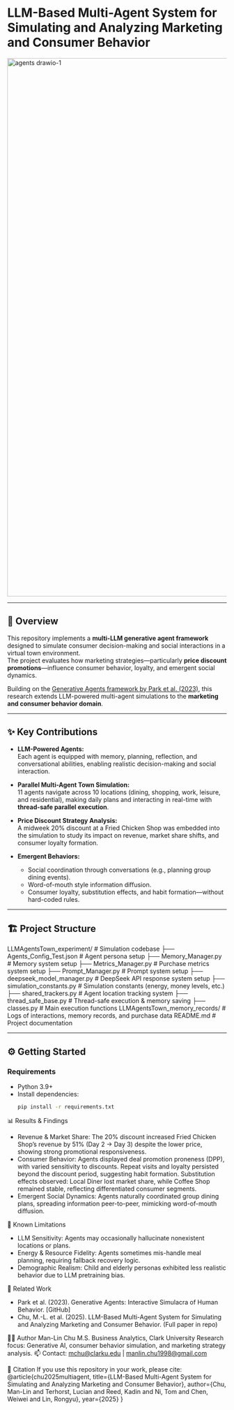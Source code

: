 # LLM-Based Multi-Agent System for Simulating and Analyzing Marketing and Consumer Behavior
<img width="2275" height="1234" alt="agents drawio-1" src="https://github.com/user-attachments/assets/9786d838-7e82-4c94-9707-b84a86e62995" />

---

## 📖 Overview  
This repository implements a **multi-LLM generative agent framework** designed to simulate consumer decision-making and social interactions in a virtual town environment.  
The project evaluates how marketing strategies—particularly **price discount promotions**—influence consumer behavior, loyalty, and emergent social dynamics.  

Building on the [Generative Agents framework by Park et al. (2023)](https://github.com/joonspk-research/generative_agents), this research extends LLM-powered multi-agent simulations to the **marketing and consumer behavior domain**.  

---

## ✨ Key Contributions  
- **LLM-Powered Agents:**  
  Each agent is equipped with memory, planning, reflection, and conversational abilities, enabling realistic decision-making and social interaction.  

- **Parallel Multi-Agent Town Simulation:**  
  11 agents navigate across 10 locations (dining, shopping, work, leisure, and residential), making daily plans and interacting in real-time with **thread-safe parallel execution**.  

- **Price Discount Strategy Analysis:**  
  A midweek 20% discount at a Fried Chicken Shop was embedded into the simulation to study its impact on revenue, market share shifts, and consumer loyalty formation.  

- **Emergent Behaviors:**  
  - Social coordination through conversations (e.g., planning group dining events).  
  - Word-of-mouth style information diffusion.  
  - Consumer loyalty, substitution effects, and habit formation—without hard-coded rules.  

--- 
## 🏗️ Project Structure  
LLMAgentsTown_experiment/ # Simulation codebase
├── Agents_Config_Test.json # Agent persona setup
├── Memory_Manager.py # Memory system setup
├── Metrics_Manager.py # Purchase metrics system setup
├── Prompt_Manager.py # Prompt system setup
├── deepseek_model_manager.py # DeepSeek API response system setup
├── simulation_constants.py # Simulation constants (energy, money levels, etc.)
├── shared_trackers.py # Agent location tracking system
├── thread_safe_base.py # Thread-safe execution & memory saving
├── classes.py # Main execution functions
LLMAgentsTown_memory_records/ # Logs of interactions, memory records, and purchase data
README.md # Project documentation

---

## ⚙️ Getting Started  

### Requirements  
- Python 3.9+  
- Install dependencies:  
  ```bash
  pip install -r requirements.txt


📊 Results & Findings
- Revenue & Market Share:
The 20% discount increased Fried Chicken Shop’s revenue by 51% (Day 2 → Day 3) despite the lower price, showing strong promotional responsiveness.
- Consumer Behavior:
Agents displayed deal promotion proneness (DPP), with varied sensitivity to discounts.
Repeat visits and loyalty persisted beyond the discount period, suggesting habit formation.
Substitution effects observed: Local Diner lost market share, while Coffee Shop remained stable, reflecting differentiated consumer segments.
- Emergent Social Dynamics:
Agents naturally coordinated group dining plans, spreading information peer-to-peer, mimicking word-of-mouth diffusion.

📌 Known Limitations
- LLM Sensitivity: Agents may occasionally hallucinate nonexistent locations or plans.
- Energy & Resource Fidelity: Agents sometimes mis-handle meal planning, requiring fallback recovery logic.
- Demographic Realism: Child and elderly personas exhibited less realistic behavior due to LLM pretraining bias.

📂 Related Work
- Park et al. (2023). Generative Agents: Interactive Simulacra of Human Behavior. [GitHub]
- Chu, M.-L. et al. (2025). LLM-Based Multi-Agent System for Simulating and Analyzing Marketing and Consumer Behavior. (Full paper in repo)

👩‍💻 Author
Man-Lin Chu
M.S. Business Analytics, Clark University
Research focus: Generative AI, consumer behavior simulation, and marketing strategy analysis.
📫 Contact: mchu@clarku.edu | manlin.chu1998@gmail.com

📜 Citation
If you use this repository in your work, please cite:
@article{chu2025multiagent,
  title={LLM-Based Multi-Agent System for Simulating and Analyzing Marketing and Consumer Behavior},
  author={Chu, Man-Lin and Terhorst, Lucian and Reed, Kadin and Ni, Tom and Chen, Weiwei and Lin, Rongyu},
  year={2025}
}
